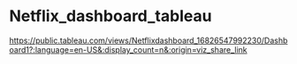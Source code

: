 # Netflix_dashboard_tableau

https://public.tableau.com/views/Netflixdashboard_16826547992230/Dashboard1?:language=en-US&:display_count=n&:origin=viz_share_link
